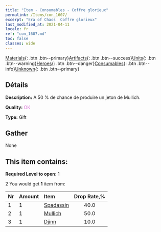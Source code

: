 ```yaml
---
title: "Item - Consumables - Coffre glorieux"
permalink: /Items/con_1607/
excerpt: "Era of Chaos  Coffre glorieux"
last_modified_at: 2021-04-11
locale: fr
ref: "con_1607.md"
toc: false
classes: wide
---
```

 [Materials](/fr/Items/){: .btn .btn--primary}[Artifacts](/fr/Items/Artifacts/){: .btn .btn--success}[Units](/fr/Items/Units/){: .btn .btn--warning}[Heroes](/fr/Items/Heroes/){: .btn .btn--danger}[Consumables](/fr/Items/Consumables/){: .btn .btn--info}[Unknown](/fr/Items/Unknown/){: .btn .btn--primary}

## Détails
 **Description:** A 50 % de chance de produire un jeton de Mullich.

 **Quality:** <span style="color: #DA70D6">OK</span>

 **Type:** Gift

## Gather

  None

## This item contains:

 **Required Level to open:** 1

 2 You would get **1** item  from:

  | Nr | Amount |     Item    | Drop Rate,% |
  |:---|:-------|:------------|:---------:|
  | 1 | 1 | [Spadassin](/fr/Items/unt_193/) | 40.0 | 
  | 2 | 1 | [Mullich](/fr/Items/her_360/) | 50.0 | 
  | 3 | 1 | [Djinn](/fr/Items/unt_239/) | 10.0 | 
